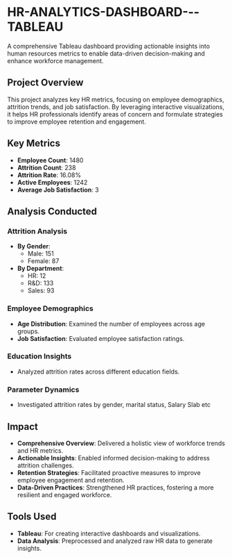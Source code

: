 # HR-ANALYTICS-DASHBOARD---TABLEAU

A comprehensive Tableau dashboard providing actionable insights into human resources metrics to enable data-driven decision-making and enhance workforce management.

## Project Overview

This project analyzes key HR metrics, focusing on employee demographics, attrition trends, and job satisfaction. By leveraging interactive visualizations, it helps HR professionals identify areas of concern and formulate strategies to improve employee retention and engagement.

## Key Metrics
- **Employee Count**: 1480  
- **Attrition Count**: 238  
- **Attrition Rate**: 16.08%  
- **Active Employees**: 1242  
- **Average Job Satisfaction**: 3 

## Analysis Conducted

### Attrition Analysis

- **By Gender**:  
  - Male: 151  
  - Female: 87  
- **By Department**:  
  - HR: 12  
  - R&D: 133  
  - Sales: 93  

### Employee Demographics

- **Age Distribution**: Examined the number of employees across age groups.  
- **Job Satisfaction**: Evaluated employee satisfaction ratings.

### Education Insights

- Analyzed attrition rates across different education fields.

### Parameter Dynamics

- Investigated attrition rates by gender, marital status, Salary Slab etc 

## Impact

- **Comprehensive Overview**: Delivered a holistic view of workforce trends and HR metrics.  
- **Actionable Insights**: Enabled informed decision-making to address attrition challenges.  
- **Retention Strategies**: Facilitated proactive measures to improve employee engagement and retention.  
- **Data-Driven Practices**: Strengthened HR practices, fostering a more resilient and engaged workforce.

## Tools Used

- **Tableau**: For creating interactive dashboards and visualizations.  
- **Data Analysis**: Preprocessed and analyzed raw HR data to generate insights.

